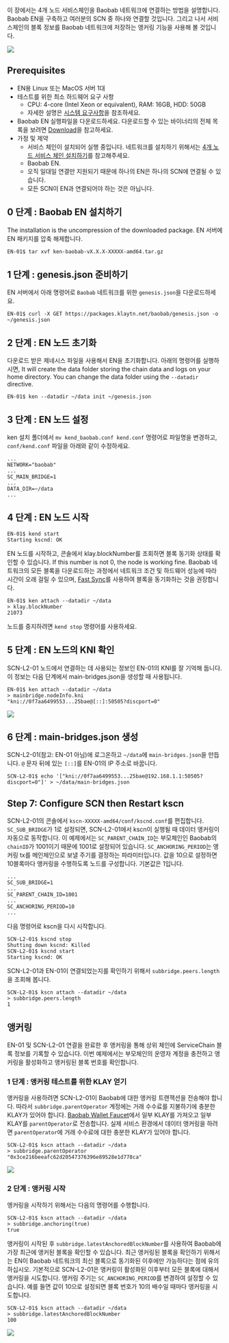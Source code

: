 이 장에서는 4개 노드 서비스체인을 Baobab 네트워크에 연결하는 방법을 설명합니다. Baobab EN을 구축하고 여러분의 SCN 중 하나와 연결할 것입니다. 그리고 나서 서비스체인의 블록 정보를 Baobab 네트워크에 저장하는 앵커링 기능을 사용해 볼 것입니다.

![](../images/sc-en-scn-arch.png)

## Prerequisites <a id="prerequisites"></a>
 - EN용 Linux 또는 MacOS 서버 1대
 - 테스트를 위한 최소 하드웨어 요구 사항
   - CPU: 4-core (Intel Xeon or equivalent), RAM: 16GB, HDD: 50GB
   - 자세한 설명은 [시스템 요구사항](../references/system-requirements.md)을 참조하세요.
 - Baobab EN 실행파일을 다운로드하세요. 다운로드할 수 있는 바이너리의 전체 목록을 보려면 [Download](../../download/README.md)을 참고하세요.
 - 가정 및 제약
   - 서비스 체인이 설치되어 실행 중입니다. 네트워크를 설치하기 위해서는 [4개 노드 서비스 체인 설치하기](4nodes-setup-guide.md)를 참고해주세요.
   - Baobab EN.
   - 오직 일대일 연결만 지원되기 때문에 하나의 EN은 하나의 SCN에 연결될 수 있습니다.
   - 모든 SCN이 EN과 연결되어야 하는 것은 아닙니다.

## 0 단계 : Baobab EN 설치하기 <a id="install-baobab-en"></a>
The installation is the uncompression of the downloaded package. EN 서버에 EN 패키지를 압축 해제합니다.

```bash
EN-01$ tar xvf ken-baobab-vX.X.X-XXXXX-amd64.tar.gz
```

## 1 단계 : genesis.json 준비하기 <a id="step-1-preparing-genesis-json"></a>
EN 서버에서 아래 명령어로 `Baobab` 네트워크를 위한 `genesis.json`을 다운로드하세요.
```
EN-01$ curl -X GET https://packages.klaytn.net/baobab/genesis.json -o ~/genesis.json
```

## 2 단계 : EN 노드 초기화<a id="step-2-en-node-initialization"></a>
다운로드 받은 제네시스 파일을 사용해서 EN을 초기화합니다. 아래의 명령어를 실행하시면, It will create the data folder storing the chain data and logs on your home directory. You can change the data folder using the `--datadir` directive.

```
EN-01$ ken --datadir ~/data init ~/genesis.json
```

## 3 단계 : EN 노드 설정<a id="step-3-configure-the-en-node"></a>
ken 설치 폴더에서 `mv kend_baobab.conf kend.conf` 명령어로 파일명을 변경하고, `conf/kend.conf` 파일을 아래와 같이 수정하세요.

```
...
NETWORK="baobab"
...
SC_MAIN_BRIDGE=1
...
DATA_DIR=~/data
...
```

## 4 단계 : EN 노드 시작<a id="step-4-start-the-en-node"></a>
```
EN-01$ kend start
Starting kscnd: OK
```
EN 노드를 시작하고, 콘솔에서 klay.blockNumber를 조회하면 블록 동기화 상태를 확인할 수 있습니다. If this number is not 0, the node is working fine. Baobab 네트워크의 모든 블록을 다운로드하는 과정에서 네트워크 조건 및 하드웨어 성능에 따라 시간이 오래 걸릴 수 있으며, [Fast Sync](../../node/endpoint-node/installation-guide/configuration.md)를 사용하여 블록을 동기화하는 것을 권장합니다.
```
EN-01$ ken attach --datadir ~/data
> klay.blockNumber
21073
```
노드를 중지하려면 `kend stop` 명령어를 사용하세요.

## 5 단계 : EN 노드의 KNI 확인<a id="step-5-check-kni-of-en-node"></a>
SCN-L2-01 노드에서 연결하는 데 사용되는 정보인 EN-01의 KNI를 잘 기억해 둡니다.  이 정보는 다음 단계에서 main-bridges.json을 생성할 때 사용됩니다.
```
EN-01$ ken attach --datadir ~/data
> mainbridge.nodeInfo.kni
"kni://0f7aa6499553...25bae@[::]:50505?discport=0"
```

![](../images/sc-en-scn-nodeInfo.png)

## 6 단계 : main-bridges.json 생성<a id="step-6-create-main-bridges-json"></a>
SCN-L2-01(참고: EN-01 아님)에 로그온하고 `~/data`에 `main-bridges.json`을 만듭니다.  `@` 문자 뒤에 있는 `[::]`를 EN-01의 IP 주소로 바꿉니다.
```
SCN-L2-01$ echo '["kni://0f7aa6499553...25bae@192.168.1.1:50505?discport=0"]' > ~/data/main-bridges.json
```

## Step 7: Configure SCN then Restart kscn <a id="step-7-configure-scn-then-restart-kscn"></a>
SCN-L2-01의 콘솔에서 `kscn-XXXXX-amd64/conf/kscnd.conf`를 편집합니다. `SC_SUB_BRIDGE`가 1로 설정되면, SCN-L2-01에서 kscn이 실행될 때 데이터 앵커링이 자동으로 동작합니다.   이 예제에서는 `SC_PARENT_CHAIN_ID`는 부모체인인 Baobab의 `chainID`가 1001이기 때문에 1001로 설정되어 있습니다. `SC_ANCHORING_PERIOD`는 앵커링 tx를 메인체인으로 보낼 주기를 결정하는 파라미터입니다.  값을 10으로 설정하면 10블록마다 앵커링을 수행하도록 노드를 구성합니다.  기본값은 1입니다.
```
...
SC_SUB_BRIDGE=1
...
SC_PARENT_CHAIN_ID=1001
...
SC_ANCHORING_PERIOD=10
...
```

다음 명령어로 kscn을 다시 시작합니다.
```
SCN-L2-01$ kscnd stop
Shutting down kscnd: Killed
SCN-L2-01$ kscnd start
Starting kscnd: OK
```

SCN-L2-01과 EN-01이 연결되었는지를 확인하기 위해서 `subbridge.peers.length`을 조회해 봅니다.
```
SCN-L2-01$ kscn attach --datadir ~/data
> subbridge.peers.length
1
```

## 앵커링<a id="anchoring"></a>
EN-01 및 SCN-L2-01 연결을 완료한 후 앵커링을 통해 상위 체인에 ServiceChain 블록 정보를 기록할 수 있습니다. 이번 예제에서는 부모체인의 운영자 계정을 충전하고 앵커링을 활성화하고 앵커링된 블록 번호를 확인합니다.

### 1 단계 : 앵커링 테스트를 위한 KLAY 얻기 <a id="step-1-get-klay-to-test-anchoring"></a>
앵커링을 사용하려면 SCN-L2-01이 Baobab에 대한 앵커링 트랜잭션을 전송해야 합니다.  따라서 `subbridge.parentOperator` 계정에는 거래 수수료를 지불하기에 충분한 KLAY가 있어야 합니다.  [Baobab Wallet Faucet](https://baobab.wallet.klaytn.foundation/)에서 일부 KLAY를 가져오고 일부 KLAY를 `parentOperator`로 전송합니다. 실제 서비스 환경에서 데이터 앵커링을 하려면 `parentOperator`에 거래 수수료에 대한 충분한 KLAY가 있어야 합니다.

```
SCN-L2-01$ kscn attach --datadir ~/data
> subbridge.parentOperator
"0x3ce216beeafc62d20547376396e89528e1d778ca"
```
![](../images/sc-en-scn-faucet.png)

### 2 단계 : 앵커링 시작 <a id="step-2-start-anchoring"></a>
엥커링을 시작하기 위해서는 다음의 명령어를 수행합니다.
```
SCN-L2-01$ kscn attach --datadir ~/data
> subbridge.anchoring(true)
true
```
앵커링이 시작된 후 `subbridge.latestAnchoredBlockNumber`를 사용하여 Baobab에 가장 최근에 앵커된 블록을 확인할 수 있습니다.  최근 앵커링된 블록을 확인하기 위해서는 EN이 Baobab 네트워크의 최신 블록으로 동기화된 이후에만 가능하다는 점에 유의하십시오.  기본적으로 SCN-L2-01은 앵커링이 활성화된 이후부터 모든 블록에 대해서 앵커링을 시도합니다. 앵커링 주기는 `SC_ANCHORING_PERIOD`를 변경하여 설정할 수 있습니다.  예를 들면 값이 10으로 설정되면 블록 번호가 10의 배수일 때마다 앵커링을 시도합니다.
```
SCN-L2-01$ kscn attach --datadir ~/data
> subbridge.latestAnchoredBlockNumber
100
```
![](../images/sc-en-scn-anchoring.png)
